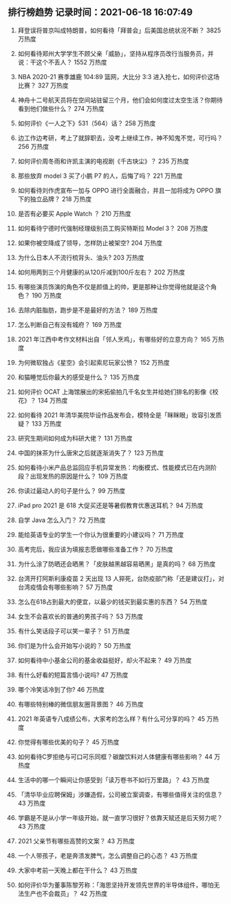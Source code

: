 
## 排行榜趋势 记录时间：2021-06-18 16:07:49
  
  1. 拜登误将普京叫成特朗普，如何看待「拜普会」后美国总统状况不断？ 3825 万热度
    
  2. 如何看待郑州大学学生不顾父亲「威胁」，坚持从程序员改行当服务员，并说：干这个不丢人？ 1552 万热度
    
  3. NBA 2020-21 赛季雄鹿 104:89 篮网，大比分 3:3 进入抢七，如何评价这场比赛？ 327 万热度
    
  4. 神舟十二号航天员将在空间站驻留三个月，他们会如何度过太空生活？你期待看到他们做些什么？ 274 万热度
    
  5. 如何评价《一人之下》531（564）话？ 258 万热度
    
  6. 边工作边考研，考上了就辞职去，没考上继续工作，神不知鬼不觉，可行吗？ 256 万热度
    
  7. 如何评价周冬雨和许凯主演的电视剧《千古玦尘》？ 235 万热度
    
  8. 那些放弃 model 3 买了小鹏 P7 的人，后悔了吗？ 221 万热度
    
  9. 如何看待刘作虎宣布一加与 OPPO 进行全面融合，并且一加将成为 OPPO 旗下的独立品牌？ 218 万热度
    
  10. 是否有必要买 Apple Watch ？ 210 万热度
    
  11. 如何看待宁德时代强制经理级别员工购买特斯拉 Model 3？ 208 万热度
    
  12. 如果你被空降成了领导，怎样防止被架空? 204 万热度
    
  13. 为什么日本人不流行梳背头、油头? 203 万热度
    
  14. 如何用两到三个月健康的从120斤减到100斤左右？ 202 万热度
    
  15. 有哪些演员饰演的角色不仅是颜值上的帅，更是那种让你觉得他就是这个角色？ 190 万热度
    
  16. 去除内脏脂肪，跑步是不是最好的方法？ 189 万热度
    
  17. 怎么判断自己有没有城府？ 169 万热度
    
  18. 2021 年江西中考作文材料出自「邻人烹鸡」，有哪些好的立意方向？ 165 万热度
    
  19. 为何微软独占《星空》会引起索尼玩家公愤？ 152 万热度
    
  20. 和猫睡觉后你最大的感受是什么？ 135 万热度
    
  21. 如何评价 OCAT 上海馆展出的宋拓偷拍几千名女生并给她们排名的影像《校花》？ 134 万热度
    
  22. 如何看待 2021 年清华美院毕设作品发布会，模特全是「眯眯眼」妆容引发质疑？ 133 万热度
    
  23. 研究生期间如何成为科研大佬？ 131 万热度
    
  24. 中国的抹茶为什么唐宋之后就逐渐消失了？ 123 万热度
    
  25. 如何看待小米产品总监回应手机异常发热：均衡模式、性能模式已在内测阶段？出现发热的原因是什么？ 109 万热度
    
  26. 你读过最动人的句子是什么？ 99 万热度
    
  27. iPad pro 2021 是 618 大促买还是等暑假教育优惠送耳机？ 94 万热度
    
  28. 自学 Java 怎么入门？ 72 万热度
    
  29. 能给英语专业的学生一个你认为很重要的小建议吗？ 71 万热度
    
  30. 高考完后，我应该为填报志愿做哪些准备工作？ 70 万热度
    
  31. 为什么涂了防晒还会晒黑？「皮肤越黑越容易晒黑」是真的吗？ 68 万热度
    
  32. 台湾开打阿斯利康疫苗 2 天出现 13 人猝死，台防疫部门称「还是建议打」，对台湾疫情会有哪些影响？ 57 万热度
    
  33. 怎么在618占到最大的便宜，以最少的钱买到最实惠的东西？ 54 万热度
    
  34. 女生不会喜欢长的普通的男孩子吗？ 53 万热度
    
  35. 有什么笑话段子可以笑一辈子？ 51 万热度
    
  36. 你们是为什么会开始写小说的？ 50 万热度
    
  37. 如何看待中小基金公司的基金收益挺好，却火不起来？ 49 万热度
    
  38. 有什么好看的短篇言情小说吗? 47 万热度
    
  39. 哪个冷笑话冷到了你? 46 万热度
    
  40. 有哪些特别棒的微信朋友圈背景图？ 46 万热度
    
  41. 2021 年英语专八成绩公布，大家考的怎么样？有什么可分享的吗？ 45 万热度
    
  42. 你觉得有哪些优美的句子？ 45 万热度
    
  43. 如何看待C罗拒绝与可口可乐同框？碳酸饮料对人体健康有哪些影响？ 44 万热度
    
  44. 生活中的哪一个瞬间让你感受到「读万卷书不如行万里路」？ 43 万热度
    
  45. 「清华毕业应聘保姆」涉嫌造假，公司被立案调查，有哪些值得关注的信息？ 43 万热度
    
  46. 学霸是不是从小学一年级开始，就一直学习很好？依靠天赋还是后天努力呢？ 43 万热度
    
  47. 2021 父亲节有哪些高赞的文案？ 43 万热度
    
  48. 一个人带孩子，老是奔溃发脾气，怎么调整自己的心态？ 43 万热度
    
  49. 大家中考前一天晚上都在干什么？ 43 万热度
    
  50. 如何评价华为董事陈黎芳称：「海思坚持开发领先世界的半导体组件，哪怕无法生产也不会裁员」？ 42 万热度
    